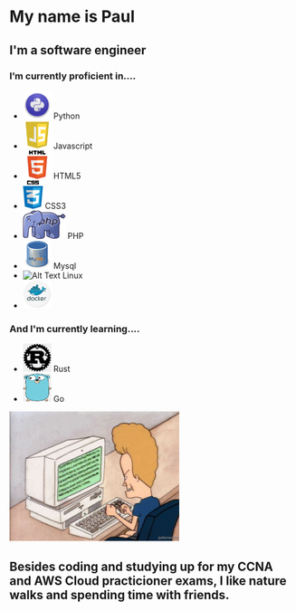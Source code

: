 # My name is Paul
## I'm a software engineer
### I’m currently proficient in....
 - <img src="https://github.com/arudu/tmages/raw/main/python-icon-png-1.jpg" alt="Alt Text" width="50" height="50"> Python
 - <img src="https://github.com/arudu/tmages/raw/main/javascript-icon-png-23.jpg" alt="Alt Text" width="50" height="50"> Javascript
 - <img src="https://github.com/arudu/tmages/raw/main/html5-icon-png-21.jpg" alt="Alt Text" width="50" height="50"> HTML5
 - <img src="https://github.com/arudu/tmages/raw/main/css-icon-png-0.jpg" alt="Alt Text" width="35" height="50"> CSS3
 - <img src="https://github.com/arudu/tmages/raw/main/php-elephant.png" alt="Alt Text" width="75" height="50"> PHP
 - <img src="https://github.com/arudu/tmages/raw/main/free-icon-database-9.jpg" alt="Alt Text" width="50" height="50"> Mysql
 - <img src="https://github.com/arudu/tmages/raw/main/os-linux.ico.ico" alt="Alt Text" width="50" height="50"> Linux
 - <img src="https://github.com/arudu/tmages/raw/main/docker-icon-15.jpg" alt="Alt Text" width="50" height="50">
 
 ### And I'm currently learning....
 - <img src="https://github.com/arudu/tmages/raw/main/rusty.png" alt="Alt Text" width="50" height="50"> Rust
 - <img src="https://github.com/arudu/tmages/raw/main/golang.png" alt="Alt Text" width="50" height="50"> Go
 
 ![Example Image](https://github.com/arudu/tmages/raw/main/butthead1.gif)
 ## Besides coding and studying up for my CCNA and AWS Cloud practicioner exams, I like nature walks and spending time with friends.


